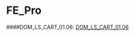 # FE_Pro
####DOM_LS_CART_01.06: 
[DOM_LS_CART_01.06](https://valetronika.github.io/FE_Pro/DOM_LS_CART_01.06)

